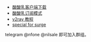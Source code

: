 - [酸酸乳客户端下载](doc/clients.md)
- [酸酸乳订阅模式](doc/ssr-sub.md)
- [v2ray 教程](doc/v2.md)
- [special for surge](doc/s5-tls.md)

telegram @nfone @nilsale 即可加入群组。



